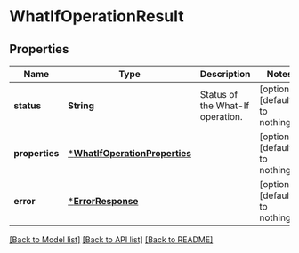 # WhatIfOperationResult


## Properties
Name | Type | Description | Notes
------------ | ------------- | ------------- | -------------
**status** | **String** | Status of the What-If operation. | [optional] [default to nothing]
**properties** | [***WhatIfOperationProperties**](WhatIfOperationProperties.md) |  | [optional] [default to nothing]
**error** | [***ErrorResponse**](ErrorResponse.md) |  | [optional] [default to nothing]


[[Back to Model list]](../README.md#models) [[Back to API list]](../README.md#api-endpoints) [[Back to README]](../README.md)


